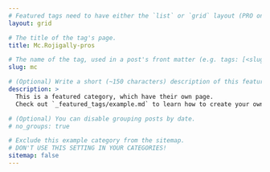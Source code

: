 ```yaml
---
# Featured tags need to have either the `list` or `grid` layout (PRO only).
layout: grid

# The title of the tag's page.
title: Mc.Rojigally-pros

# The name of the tag, used in a post's front matter (e.g. tags: [<slug>]).
slug: mc

# (Optional) Write a short (~150 characters) description of this featured tag.
description: >
  This is a featured category, which have their own page.
  Check out `_featured_tags/example.md` to learn how to create your own.

# (Optional) You can disable grouping posts by date.
# no_groups: true

# Exclude this example category from the sitemap.
# DON'T USE THIS SETTING IN YOUR CATEGORIES!
sitemap: false
---
```

